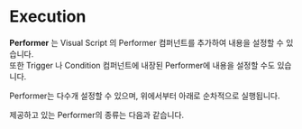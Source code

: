 # Execution

**Performer** 는 Visual Script 의 Performer 컴퍼넌트를 추가하여 내용을 설정할 수 있습니다.  
또한 Trigger 나 Condition 컴퍼넌트에 내장된 Performer에 내용을 설정할 수도 있습니다.

Performer는 다수개 설정할 수 있으며, 위에서부터 아래로 순차적으로 실행됩니다.  

제공하고 있는 Performer의 종류는 다음과 같습니다.

<toc/>